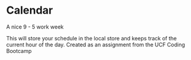 # Calendar
 A nice 9 - 5 work week

This will store your schedule in the local store and keeps track of the current hour of the day.
Created as an assignment from the UCF Coding Bootcamp
